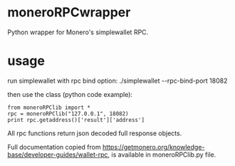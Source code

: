 # moneroRPCwrapper
Python wrapper for Monero's simplewallet RPC.

# usage
run simplewallet with rpc bind option: ./simplewallet --rpc-bind-port 18082


then use the class (python code example):

	from moneroRPClib import *
	rpc = moneroRPClib("127.0.0.1", 18082)
	print rpc.getaddress()['result']['address']


All rpc functions return json decoded full response objects.

Full documentation copied from https://getmonero.org/knowledge-base/developer-guides/wallet-rpc, is available in moneroRPClib.py file.